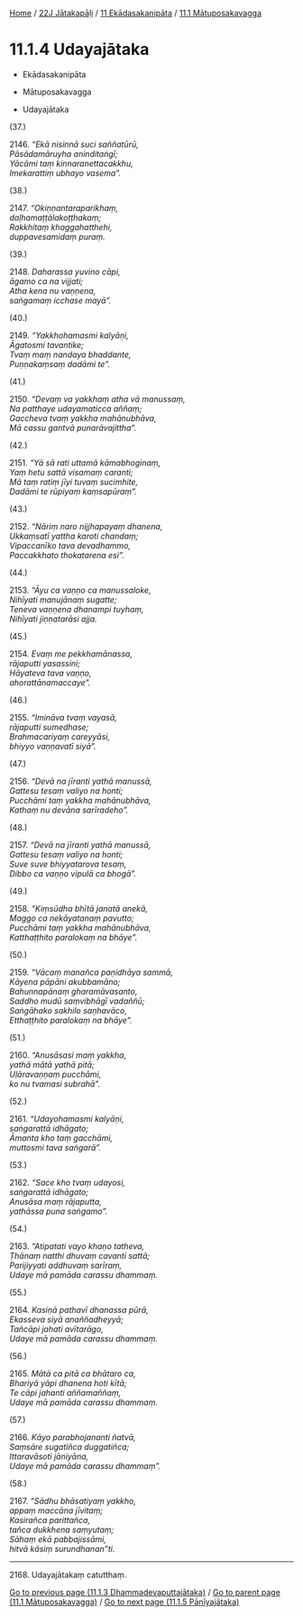 
[Home](/) / [22J Jātakapāḷi](../...md) / [11 Ekādasakanipāta](...md) / [11.1 Mātuposakavagga](../22J/11/11.1.md)

# 11.1.4 Udayajātaka

* Ekādasakanipāta

* Mātuposakavagga

* Udayajātaka

(37.)

2146\. _“Ekā nisinnā suci saññatūrū,_  
_Pāsādamāruyha aninditaṅgī;_  
_Yācāmi taṃ kinnaranettacakkhu,_  
_Imekarattiṃ ubhayo vasema”._  


(38.)

2147\. _“Okiṇṇantaraparikhaṃ,_  
_daḷhamaṭṭālakoṭṭhakaṃ;_  
_Rakkhitaṃ khaggahatthehi,_  
_duppavesamidaṃ puraṃ._  


(39.)

2148\. _Daharassa yuvino cāpi,_  
_āgamo ca na vijjati;_  
_Atha kena nu vaṇṇena,_  
_saṅgamaṃ icchase mayā”._  


(40.)

2149\. _“Yakkhohamasmi kalyāṇi,_  
_Āgatosmi tavantike;_  
_Tvaṃ maṃ nandaya bhaddante,_  
_Puṇṇakaṃsaṃ dadāmi te”._  


(41.)

2150\. _“Devaṃ va yakkhaṃ atha vā manussaṃ,_  
_Na patthaye udayamaticca aññaṃ;_  
_Gaccheva tvaṃ yakkha mahānubhāva,_  
_Mā cassu gantvā punarāvajittha”._  


(42.)

2151\. _“Yā sā rati uttamā kāmabhoginaṃ,_  
_Yaṃ hetu sattā visamaṃ caranti;_  
_Mā taṃ ratiṃ jīyi tuvaṃ sucimhite,_  
_Dadāmi te rūpiyaṃ kaṃsapūraṃ”._  


(43.)

2152\. _“Nāriṃ naro nijjhapayaṃ dhanena,_  
_Ukkaṃsatī yattha karoti chandaṃ;_  
_Vipaccanīko tava devadhammo,_  
_Paccakkhato thokatarena esi”._  


(44.)

2153\. _“Āyu ca vaṇṇo ca manussaloke,_  
_Nihīyati manujānaṃ sugatte;_  
_Teneva vaṇṇena dhanampi tuyhaṃ,_  
_Nihīyati jiṇṇatarāsi ajja._  


(45.)

2154\. _Evaṃ me pekkhamānassa,_  
_rājaputti yasassini;_  
_Hāyateva tava vaṇṇo,_  
_ahorattānamaccaye”._  


(46.)

2155\. _“Imināva tvaṃ vayasā,_  
_rājaputti sumedhase;_  
_Brahmacariyaṃ careyyāsi,_  
_bhiyyo vaṇṇavatī siyā”._  


(47.)

2156\. _“Devā na jīranti yathā manussā,_  
_Gattesu tesaṃ valiyo na honti;_  
_Pucchāmi taṃ yakkha mahānubhāva,_  
_Kathaṃ nu devāna sarīradeho”._  


(48.)

2157\. _“Devā na jīranti yathā manussā,_  
_Gattesu tesaṃ valiyo na honti;_  
_Suve suve bhiyyatarova tesaṃ,_  
_Dibbo ca vaṇṇo vipulā ca bhogā”._  


(49.)

2158\. _“Kiṃsūdha bhītā janatā anekā,_  
_Maggo ca nekāyatanaṃ pavutto;_  
_Pucchāmi taṃ yakkha mahānubhāva,_  
_Katthaṭṭhito paralokaṃ na bhāye”._  


(50.)

2159\. _“Vācaṃ manañca paṇidhāya sammā,_  
_Kāyena pāpāni akubbamāno;_  
_Bahunnapānaṃ gharamāvasanto,_  
_Saddho mudū saṃvibhāgī vadaññū;_  
_Saṅgāhako sakhilo saṇhavāco,_  
_Etthaṭṭhito paralokaṃ na bhāye”._  


(51.)

2160\. _“Anusāsasi maṃ yakkha,_  
_yathā mātā yathā pitā;_  
_Uḷāravaṇṇaṃ pucchāmi,_  
_ko nu tvamasi subrahā”._  


(52.)

2161\. _“Udayohamasmi kalyāṇi,_  
_saṅgarattā idhāgato;_  
_Āmanta kho taṃ gacchāmi,_  
_muttosmi tava saṅgarā”._  


(53.)

2162\. _“Sace kho tvaṃ udayosi,_  
_saṅgarattā idhāgato;_  
_Anusāsa maṃ rājaputta,_  
_yathāssa puna saṅgamo”._  


(54.)

2163\. _“Atipatati vayo khaṇo tatheva,_  
_Ṭhānaṃ natthi dhuvaṃ cavanti sattā;_  
_Parijiyyati addhuvaṃ sarīraṃ,_  
_Udaye mā pamāda carassu dhammaṃ._  


(55.)

2164\. _Kasiṇā pathavī dhanassa pūrā,_  
_Ekasseva siyā anaññadheyyā;_  
_Tañcāpi jahati avītarāgo,_  
_Udaye mā pamāda carassu dhammaṃ._  


(56.)

2165\. _Mātā ca pitā ca bhātaro ca,_  
_Bhariyā yāpi dhanena hoti kītā;_  
_Te cāpi jahanti aññamaññaṃ,_  
_Udaye mā pamāda carassu dhammaṃ._  


(57.)

2166\. _Kāyo parabhojananti ñatvā,_  
_Saṃsāre sugatiñca duggatiñca;_  
_Ittaravāsoti jāniyāna,_  
_Udaye mā pamāda carassu dhammaṃ”._  


(58.)

2167\. _“Sādhu bhāsatiyaṃ yakkho,_  
_appaṃ maccāna jīvitaṃ;_  
_Kasirañca parittañca,_  
_tañca dukkhena saṃyutaṃ;_  
_Sāhaṃ ekā pabbajissāmi,_  
_hitvā kāsiṃ surundhanan”ti._  


---

2168\. Udayajātakaṃ catutthaṃ.



[Go to previous page (11.1.3 Dhammadevaputtajātaka)](11.1.3.md) / [Go to parent page (11.1 Mātuposakavagga)](../22J/11/11.1.md) / [Go to next page (11.1.5 Pānīyajātaka)](11.1.5.md)


